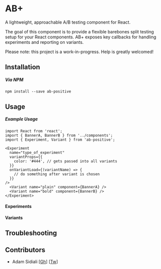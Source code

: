 # AB+
A lightweight, approachable A/B testing component for React.

The goal of this component is to provide a flexible barebones split testing setup for your React components. AB+ exposes key callbacks for handling experiments and reporting on variants.

Please note: this project is a work-in-progress. Help is greatly welcomed!

## Installation

##### Via NPM
`npm install --save ab-positive`

## Usage

##### Example Usage
```
import React from 'react';
import { BannerA, BannerB } from '../components';
import { Experiment, Variant } from 'ab-positive';

<Experiment
  name="type_of_experiment"
  variantProps={{
    color: '#444', // gets passed into all variants
  }}
  onVariantLoad={(variantName) => {
    // do something after variant is chosen
  }}
/>
  <Variant name="plain" component={BannerA} />
  <Variant name="bold" component={BannerB} />
</Experiment>
```

#### Experiments

#### Variants

## Troubleshooting

## Contributors
- Adam Sidiali [[Gh](http://github.com/asidiali)] [[Tw](http://twitter.com/adamsidiali)]
